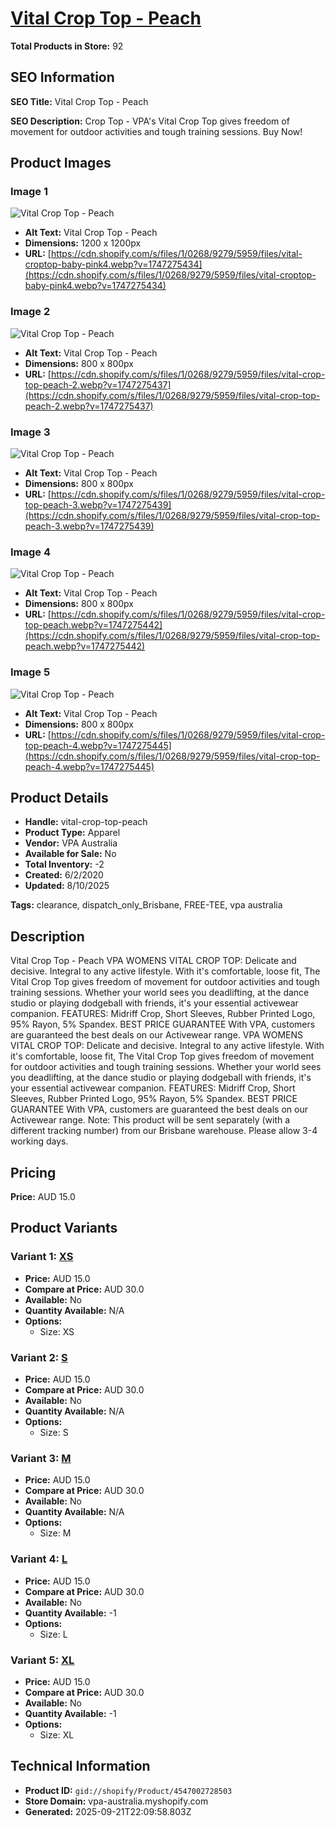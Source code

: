# [Vital Crop Top - Peach](https://vpa-australia.myshopify.com/products/vital-crop-top-peach)

**Total Products in Store:** 92

## SEO Information

**SEO Title:** Vital Crop Top - Peach

**SEO Description:** Crop Top - VPA's Vital Crop Top gives freedom of movement for outdoor activities and tough training sessions. Buy Now!

## Product Images

### Image 1
![Vital Crop Top - Peach](https://cdn.shopify.com/s/files/1/0268/9279/5959/files/vital-croptop-baby-pink4.webp?v=1747275434)

- **Alt Text:** Vital Crop Top - Peach
- **Dimensions:** 1200 x 1200px
- **URL:** [https://cdn.shopify.com/s/files/1/0268/9279/5959/files/vital-croptop-baby-pink4.webp?v=1747275434](https://cdn.shopify.com/s/files/1/0268/9279/5959/files/vital-croptop-baby-pink4.webp?v=1747275434)

### Image 2
![Vital Crop Top - Peach](https://cdn.shopify.com/s/files/1/0268/9279/5959/files/vital-crop-top-peach-2.webp?v=1747275437)

- **Alt Text:** Vital Crop Top - Peach
- **Dimensions:** 800 x 800px
- **URL:** [https://cdn.shopify.com/s/files/1/0268/9279/5959/files/vital-crop-top-peach-2.webp?v=1747275437](https://cdn.shopify.com/s/files/1/0268/9279/5959/files/vital-crop-top-peach-2.webp?v=1747275437)

### Image 3
![Vital Crop Top - Peach](https://cdn.shopify.com/s/files/1/0268/9279/5959/files/vital-crop-top-peach-3.webp?v=1747275439)

- **Alt Text:** Vital Crop Top - Peach
- **Dimensions:** 800 x 800px
- **URL:** [https://cdn.shopify.com/s/files/1/0268/9279/5959/files/vital-crop-top-peach-3.webp?v=1747275439](https://cdn.shopify.com/s/files/1/0268/9279/5959/files/vital-crop-top-peach-3.webp?v=1747275439)

### Image 4
![Vital Crop Top - Peach](https://cdn.shopify.com/s/files/1/0268/9279/5959/files/vital-crop-top-peach.webp?v=1747275442)

- **Alt Text:** Vital Crop Top - Peach
- **Dimensions:** 800 x 800px
- **URL:** [https://cdn.shopify.com/s/files/1/0268/9279/5959/files/vital-crop-top-peach.webp?v=1747275442](https://cdn.shopify.com/s/files/1/0268/9279/5959/files/vital-crop-top-peach.webp?v=1747275442)

### Image 5
![Vital Crop Top - Peach](https://cdn.shopify.com/s/files/1/0268/9279/5959/files/vital-crop-top-peach-4.webp?v=1747275445)

- **Alt Text:** Vital Crop Top - Peach
- **Dimensions:** 800 x 800px
- **URL:** [https://cdn.shopify.com/s/files/1/0268/9279/5959/files/vital-crop-top-peach-4.webp?v=1747275445](https://cdn.shopify.com/s/files/1/0268/9279/5959/files/vital-crop-top-peach-4.webp?v=1747275445)

## Product Details

- **Handle:** vital-crop-top-peach
- **Product Type:** Apparel
- **Vendor:** VPA Australia
- **Available for Sale:** No
- **Total Inventory:** -2
- **Created:** 6/2/2020
- **Updated:** 8/10/2025

**Tags:** clearance, dispatch_only_Brisbane, FREE-TEE, vpa australia

## Description

Vital Crop Top - Peach VPA WOMENS VITAL CROP TOP: Delicate and decisive. Integral to any active lifestyle. With it's comfortable, loose fit, The Vital Crop Top gives freedom of movement for outdoor activities and tough training sessions. Whether your world sees you deadlifting, at the dance studio or playing dodgeball with friends, it's your essential activewear companion. FEATURES: Midriff Crop, Short Sleeves, Rubber Printed Logo, 95% Rayon, 5% Spandex. BEST PRICE GUARANTEE With VPA, customers are guaranteed the best deals on our Activewear range. VPA WOMENS VITAL CROP TOP: Delicate and decisive. Integral to any active lifestyle. With it's comfortable, loose fit, The Vital Crop Top gives freedom of movement for outdoor activities and tough training sessions. Whether your world sees you deadlifting, at the dance studio or playing dodgeball with friends, it's your essential activewear companion. FEATURES: Midriff Crop, Short Sleeves, Rubber Printed Logo, 95% Rayon, 5% Spandex. BEST PRICE GUARANTEE With VPA, customers are guaranteed the best deals on our Activewear range. Note: This product will be sent separately (with a different tracking number) from our Brisbane warehouse. Please allow 3-4 working days.

## Pricing

**Price:** AUD 15.0

## Product Variants

### Variant 1: [XS](https://vpa-australia.myshopify.com/products/vital-crop-top-peach)

- **Price:** AUD 15.0
- **Compare at Price:** AUD 30.0
- **Available:** No
- **Quantity Available:** N/A
- **Options:**
  - Size: XS

### Variant 2: [S](https://vpa-australia.myshopify.com/products/vital-crop-top-peach)

- **Price:** AUD 15.0
- **Compare at Price:** AUD 30.0
- **Available:** No
- **Quantity Available:** N/A
- **Options:**
  - Size: S

### Variant 3: [M](https://vpa-australia.myshopify.com/products/vital-crop-top-peach)

- **Price:** AUD 15.0
- **Compare at Price:** AUD 30.0
- **Available:** No
- **Quantity Available:** N/A
- **Options:**
  - Size: M

### Variant 4: [L](https://vpa-australia.myshopify.com/products/vital-crop-top-peach)

- **Price:** AUD 15.0
- **Compare at Price:** AUD 30.0
- **Available:** No
- **Quantity Available:** -1
- **Options:**
  - Size: L

### Variant 5: [XL](https://vpa-australia.myshopify.com/products/vital-crop-top-peach)

- **Price:** AUD 15.0
- **Compare at Price:** AUD 30.0
- **Available:** No
- **Quantity Available:** -1
- **Options:**
  - Size: XL

## Technical Information

- **Product ID:** `gid://shopify/Product/4547002728503`
- **Store Domain:** vpa-australia.myshopify.com
- **Generated:** 2025-09-21T22:09:58.803Z

